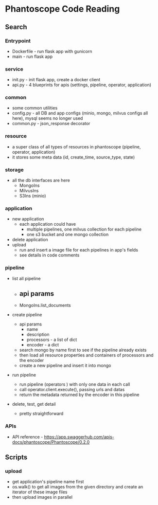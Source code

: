 # Phantoscope Code Reading

## Search

### Entrypoint

- Dockerfile - run flask app with gunicorn
- main - run flask app

### service

- init.py - init flask app, create a docker client
- api.py - 4 blueprints for apis (settings, pipeline, operator, application)

### common

- some common utilities
- config.py - all DB and app configs (minio, mongo, milvus configs all here), mysql seems no longer used
- common.py - json_response decorator

### resource

- a super class of all types of resources in phantoscope (pipeline, operator, application)
- it stores some meta data (id, create_time, source_type, state)

### storage

- all the db interfaces are here
  - MongoIns
  - MilvusIns
  - S3Ins (minio)



### application

- new application
  - each application could have
    - multiple pipelines, one milvus collection for each pipeline
    - one s3 bucket and one mongo collection
- delete application
- upload
  - run and insert a image file for each pipelines in app's fields
  - see details in code comments

### pipeline

- list all pipeline
  - api params
    - 
  - MongoIns.list_documents

- create pipeline 
  - api params
    - name
    - description
    - processors - a list of dict
    - encoder - a dict
  - search mongo by name first to see if the pipeline already exists
  - then load all resource properties and containers of processors and the encoder
  - create a new pipeline and insert it into mongo
- run pipeline
  - run pipeline (operators ) with only one data in each call
  - call operator.client.execute(), passing urls and datas
  - return the metadata returned by the encoder in this pipeline
- delete, test, get detail
  - pretty straightforward



### APIs

- API reference - https://app.swaggerhub.com/apis-docs/phantoscope/Phantoscope/0.2.0



## Scripts

### upload

- get application's pipeline name first
- os.walk() to get all images from the given directory and create an iterator of these image files
- then upload images in parallel